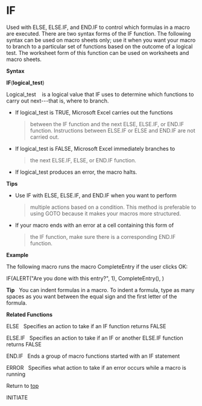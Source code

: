 IF
==

Used with ELSE, ELSE.IF, and END.IF to control which formulas in a macro
are executed. There are two syntax forms of the IF function. The
following syntax can be used on macro sheets only; use it when you want
your macro to branch to a particular set of functions based on the
outcome of a logical test. The worksheet form of this function can be
used on worksheets and macro sheets.

**Syntax**

**IF**(**logical\_test**)

Logical\_test    is a logical value that IF uses to determine which
functions to carry out next---that is, where to branch.

-   If logical\_test is TRUE, Microsoft Excel carries out the functions
    > between the IF function and the next ELSE, ELSE.IF, or END.IF
    > function. Instructions between ELSE.IF or ELSE and END.IF are not
    > carried out.

-   If logical\_test is FALSE, Microsoft Excel immediately branches to
    > the next ELSE.IF, ELSE, or END.IF function.

-   If logical\_test produces an error, the macro halts.

**Tips**

-   Use IF with ELSE, ELSE.IF, and END.IF when you want to perform
    > multiple actions based on a condition. This method is preferable
    > to using GOTO because it makes your macros more structured.

-   If your macro ends with an error at a cell containing this form of
    > the IF function, make sure there is a corresponding END.IF
    > function.

**Example**

The following macro runs the macro CompleteEntry if the user clicks OK:

IF(ALERT(\"Are you done with this entry?\", 1), CompleteEntry(), )

**Tip**   You can indent formulas in a macro. To indent a formula, type
as many spaces as you want between the equal sign and the first letter
of the formula.

**Related Functions**

ELSE   Specifies an action to take if an IF function returns FALSE

ELSE.IF   Specifies an action to take if an IF or another ELSE.IF
function returns FALSE

END.IF   Ends a group of macro functions started with an IF statement

ERROR   Specifies what action to take if an error occurs while a macro
is running

Return to [top](#H)

INITIATE
